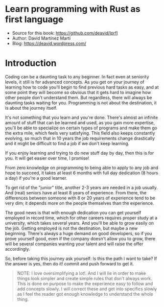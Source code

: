# Learn programming with Rust as first language
* Source for this book: <https://github.com/deavid/lprfl>
* Author: David Martínez Martí
* Blog: <https://deavid.wordpress.com/>

# Introduction
Coding can be a daunting task to any beginner. In fact even at seniority levels, it still is for advanced concepts. As you get on your journey of learning how to code you'll begin to find previous hard tasks as easy, and at some point they will become so obvious that it gets hard to imagine how other people don't understand them. But regardless, there will always be daunting tasks waiting for you. Programming is not about the destination, it is about the journey itself.

It's not something that you learn and you're done. There's almost an infinite amount of stuff that can be learned and used, as you gain more expertise, you'll be able to specialize on certain types of programs and make them go the extra mile, which feels very satisfying. This field also keeps constantly evolving, so much that in 10 years the job requirements change drastically and it might be difficult to find a job if we don't keep learning.

If you enjoy learning and trying to do new stuff day by day, then this is for you. It will get easier over time, I promise!

From zero knowledge on programming to being able to apply to any job and hope to succeed, it takes at least 6 months with full day dedication (8 hours a day) if you're a good learner.

To get rid of the "junior" title, another 2-3 years are needed in a job usually. And (real) seniors have at least 8 years of experience. From there, the differences between someone with 8 or 20 years of experience tend to be very dim; it depends more on the people themselves than the experience.

The good news is that with enough dedication you can get yourself employed in record time, which for other careers requires proper study at a university, which takes several years.
And you'll be able to grow easily on the job. Getting employed is not the destination, but maybe a new beginning. There's always a huge demand on good developers, so if you prove yourself good, even if the company doesn't allow you to grow, there will be several companies wanting your talent and will raise the offer accordingly.

So, before taking this journey ask yourself: Is this the path I want to take?
If the answer is yes, then do it! commit and push forward to get it.

> NOTE: I love oversimplifying a lot!. And I will lie in order to make things look simpler and create simple rules that don't always work. This is done on purpose to make the experience easy to follow and add concepts slowly. I will correct these and get into specifics slowly as I feel the reader got enough knowledge to understand the whole thing. 

